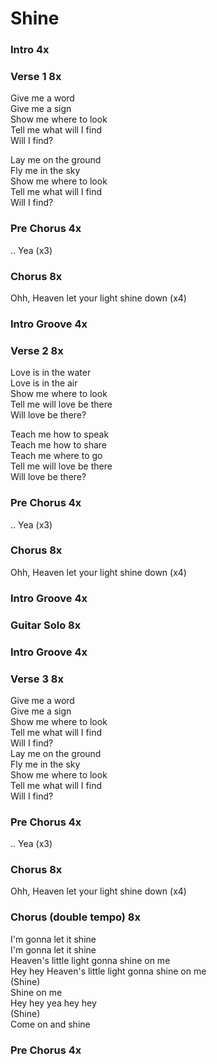 # Shine


### Intro  4x

### Verse 1  8x
Give me a word  
Give me a sign  
Show me where to look  
Tell me what will I find  
Will I find?  

Lay me on the ground  
Fly me in the sky  
Show me where to look  
Tell me what will I find  
Will I find?  

### Pre Chorus  4x
.. Yea  (x3)

### Chorus  8x
Ohh, Heaven let your light shine down (x4)

### Intro Groove  4x

### Verse 2  8x
Love is in the water  
Love is in the air  
Show me where to look  
Tell me will love be there  
Will love be there?  

Teach me how to speak  
Teach me how to share  
Teach me where to go  
Tell me will love be there  
Will love be there?  

### Pre Chorus  4x
.. Yea  (x3)

### Chorus  8x
Ohh, Heaven let your light shine down (x4)

### Intro Groove  4x

### Guitar Solo  8x

### Intro Groove  4x

### Verse 3  8x
Give me a word  
Give me a sign  
Show me where to look  
Tell me what will I find  
Will I find?  
Lay me on the ground  
Fly me in the sky  
Show me where to look  
Tell me what will I find  
Will I find?  

### Pre Chorus  4x
.. Yea  (x3)

### Chorus  8x
Ohh, Heaven let your light shine down (x4) 

### Chorus (double tempo)  8x
I'm gonna let it shine  
I'm gonna let it shine  
Heaven's little light gonna shine on me  
Hey hey Heaven's little light gonna shine on me  
(Shine)  
Shine on me  
Hey hey yea hey hey  
(Shine)  
Come on and shine

### Pre Chorus  4x

